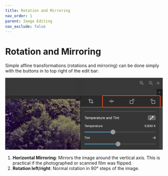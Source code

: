 ```yaml
---
title: Rotation and Mirroring
nav_order: 1
parent: Image Editing
nav_exclude: false
---
```

# Rotation and Mirroring
Simple affine transformations (rotations and mirroring) can be done simply with the buttons in to top right of the edit bar:

![Affine Transformations Buttons](/assets/images/affine_transformations.png)

1. **Horizontal Mirroring**: Mirrors the image around the vertical axis. This is practical if the photographed or scanned film was flipped.
2. **Rotation left/right**: Normal rotation in 90° steps of the image.
